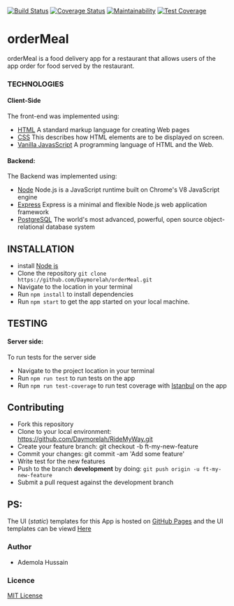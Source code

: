 [![Build Status](https://travis-ci.org/Daymorelah/orderMeal.svg?branch=development)](https://travis-ci.org/Daymorelah/orderMeal)
[![Coverage Status](https://coveralls.io/repos/github/Daymorelah/orderMeal/badge.svg?branch=ft-list-all-orders-160477800)](https://coveralls.io/github/Daymorelah/orderMeal?branch=ft-list-all-orders-160477800)
[![Maintainability](https://api.codeclimate.com/v1/badges/a28cc23fec1edec887f3/maintainability)](https://codeclimate.com/github/Daymorelah/orderMeal/maintainability)
[![Test Coverage](https://api.codeclimate.com/v1/badges/a28cc23fec1edec887f3/test_coverage)](https://codeclimate.com/github/Daymorelah/orderMeal/test_coverage)

# orderMeal
orderMeal is a food delivery app for a restaurant that allows users of the app order for food served by the restaurant.

### TECHNOLOGIES
#### Client-Side
The front-end was implemented using:
* [HTML](https://www.w3schools.com/Html/) A standard markup language for creating Web pages
* [CSS](https://www.w3schools.com/css/css_intro.asp) This describes how HTML elements are to be displayed on screen.
* [Vanilla JavasScript](https://www.w3schools.com/js/default.asp) A programming language of HTML and the Web.

#### Backend:
The Backend was implemented using: 
 * [Node](https://nodejs.org/en/) Node.js is a JavaScript runtime built on Chrome's V8 JavaScript engine
 * [Express](https://expressjs.com/) Express is a minimal and flexible Node.js web application framework
 * [PostgreSQL](https://www.postgresql.org/) The world's most advanced, powerful, open source object-relational database system
 
 ## INSTALLATION
 * install [Node js](https://nodejs.org/en/)
 * Clone the repository `git clone https://github.com/Daymorelah/orderMeal.git` 
 * Navigate to the location in your terminal
 * Run `npm install` to install dependencies
 * Run `npm start` to get the app started on your local machine.
 
 ## TESTING
 #### Server side:
To run tests for the server side
* Navigate to the project location in your terminal
* Run `npm run test` to run tests on the app
* Run `npm run test-coverage` to run test coverage with [Istanbul](https://istanbul.js.org/) on the app

## Contributing
* Fork this repository
* Clone to your local environment: https://github.com/Daymorelah/RideMyWay.git
* Create your feature branch: git checkout -b ft-my-new-feature
* Commit your changes: git commit -am 'Add some feature'
* Write test for the new features
* Push to the branch **development** by doing:  `git push origin -u ft-my-new-feature`
* Submit a pull request against the development branch

## PS:
The UI (_static_) templates for this App is hosted on [GitHub Pages](https://pages.github.com/) and the UI templates can be viewd [Here](https://daymorelah.github.io/orderMeal/UI/html/landingPage.html)

### Author
* Ademola Hussain
### Licence
[MIT License](https://github.com/Daymorelah/orderMeal/blob/development/LICENSE)
